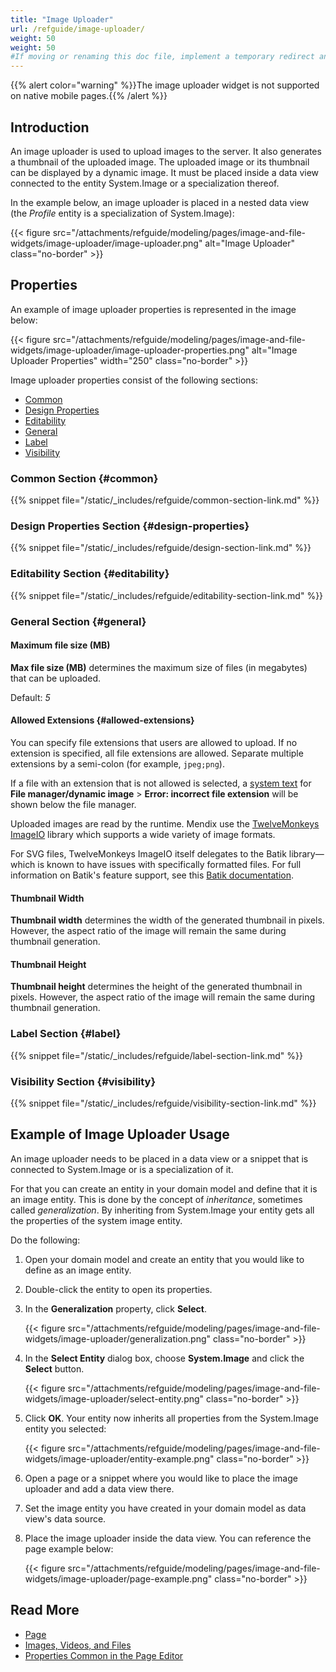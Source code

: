 ```yaml
---
title: "Image Uploader"
url: /refguide/image-uploader/
weight: 50
weight: 50
#If moving or renaming this doc file, implement a temporary redirect and let the respective team know they should update the URL in the product. See Mapping to Products for more details.
---
```


{{% alert color="warning" %}}The image uploader widget is not supported on native mobile pages.{{% /alert %}}

## Introduction

An image uploader is used to upload images to the server. It also generates a thumbnail of the uploaded image. The uploaded image or its thumbnail can be displayed by a dynamic image. It must be placed inside a data view connected to the entity System.Image or a specialization thereof.

In the example below, an image uploader is placed in a nested data view (the *Profile* entity is a specialization of System.Image):

{{< figure src="/attachments/refguide/modeling/pages/image-and-file-widgets/image-uploader/image-uploader.png" alt="Image Uploader" class="no-border" >}}

## Properties

An example of image uploader properties is represented in the image below:

{{< figure src="/attachments/refguide/modeling/pages/image-and-file-widgets/image-uploader/image-uploader-properties.png" alt="Image Uploader Properties"   width="250"  class="no-border" >}}

Image uploader properties consist of the following sections:

* [Common](#common) 
* [Design Properties](#design-properties)
* [Editability](#editability)
* [General](#general)
* [Label](#label)
* [Visibility](#visibility)

### Common Section {#common}

{{% snippet file="/static/_includes/refguide/common-section-link.md" %}}

### Design Properties Section {#design-properties}

{{% snippet file="/static/_includes/refguide/design-section-link.md" %}} 

### Editability Section {#editability}

{{% snippet file="/static/_includes/refguide/editability-section-link.md" %}}

### General Section {#general}

#### Maximum file size (MB)

**Max file size (MB)** determines the maximum size of files (in megabytes) that can be uploaded.

Default: *5*

#### Allowed Extensions {#allowed-extensions}

You can specify file extensions that users are allowed to upload. If no extension is specified, all file extensions are allowed. Separate multiple extensions by a semi-colon (for example, `jpeg;png`).

If a file with an extension that is not allowed is selected, a [system text](/refguide/system-texts/) for **File manager/dynamic image** > **Error: incorrect file extension** will be shown below the file manager.

Uploaded images are read by the runtime. Mendix use the [TwelveMonkeys ImageIO](https://haraldk.github.io/TwelveMonkeys/) library which supports a wide variety of image formats.

For SVG files, TwelveMonkeys ImageIO itself delegates to the Batik library—which is known to have issues with specifically formatted files. For full information on Batik's feature support, see this [Batik documentation](https://xmlgraphics.apache.org/batik/status.html).

#### Thumbnail Width

**Thumbnail width** determines the width of the generated thumbnail in pixels. However, the aspect ratio of the image will remain the same during thumbnail generation.

#### Thumbnail Height

**Thumbnail height** determines the height of the generated thumbnail in pixels. However, the aspect ratio of the image will remain the same during thumbnail generation.

### Label Section {#label}

{{% snippet file="/static/_includes/refguide/label-section-link.md" %}}

### Visibility Section {#visibility}

{{% snippet file="/static/_includes/refguide/visibility-section-link.md" %}}

## Example of Image Uploader Usage

An image uploader needs to be placed in a data view or a snippet that is connected to System.Image or is a specialization of it. 

For that you can create an entity in your domain model and define that it is an image entity. This is done by the concept of *inheritance*, sometimes called *generalization*. By inheriting from System.Image your entity gets all the properties of the system image entity. 

Do the following:

1. Open your domain model and create an entity that you would like to define as an image entity.

2. Double-click the entity to open its properties.

3. In the **Generalization** property, click **Select**.

   {{< figure src="/attachments/refguide/modeling/pages/image-and-file-widgets/image-uploader/generalization.png" class="no-border" >}}

4. In the **Select Entity** dialog box, choose **System.Image** and click the **Select** button.

   {{< figure src="/attachments/refguide/modeling/pages/image-and-file-widgets/image-uploader/select-entity.png" class="no-border" >}}

5. Click **OK**. Your entity now inherits all properties from the System.Image entity you selected:

   {{< figure src="/attachments/refguide/modeling/pages/image-and-file-widgets/image-uploader/entity-example.png" class="no-border" >}}

6. Open a page or a snippet where you would like to place the image uploader and add a data view there.

7. Set the image entity you have created in your domain model as data view's data source. 

8. Place the image uploader inside the data view. You can reference the page example below:

    {{< figure src="/attachments/refguide/modeling/pages/image-and-file-widgets/image-uploader/page-example.png" class="no-border" >}}

## Read More

* [Page](/refguide/page/)
* [Images, Videos, and Files](/refguide/image-and-file-widgets/)
* [Properties Common in the Page Editor](/refguide/common-widget-properties/)

